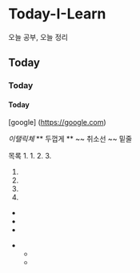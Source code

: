 # Today-I-Learn
오늘 공부, 오늘 정리
## Today
### Today
#### Today

[google] (https://google.com)

*이탤릭체*
** 두껍게 **
~~ 취소선 ~~
</u> 밑줄 </u>

목록
1.
  1.
  2.
  3.
  
  
1.
2.
3.

1.
  -
  -
  -
  
+
  +
  +
  
